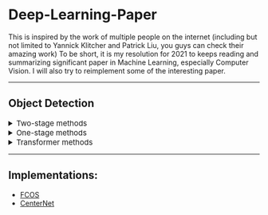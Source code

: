 # Deep-Learning-Paper

This is inspired by the work of multiple people on the internet (including but not limited to Yannick Klitcher and Patrick Liu, you guys can check their amazing work)
To be short, it is my resolution for 2021 to keeps reading and summarizing significant paper in Machine Learning, especially Computer Vision. I will also try to reimplement some of the interesting paper.

****
## Object Detection
<details>
<summary style='font-size:15px;'>Two-stage methods</summary>

- [Faster RCNN](https://github.com/tson1997/Deep-Learning-Paper/blob/main/Object%20Detection/Two-Stage/Faster%20RCNN.md)
  
</details>

<details>
<summary style='font-size:15px;'>One-stage methods</summary>
  
- [Fully Convolutional One Stage Detector (FCOS)](https://github.com/tson1997/Deep-Learning-Paper/blob/main/Object%20Detection/One-Stage/FCOS.md)

- [CenterNet: Object as Points](https://github.com/tson1997/Deep-Learning-Paper/blob/main/Object%20Detection/One-Stage/CenterNet.md)
</details>

<details>
<summary style='font-size:15px;'>Transformer methods</summary>

- [Detection Transformer (DETR)](https://github.com/tson1997/Deep-Learning-Paper/blob/main/Object%20Detection/Transformer/DETR.md)

- [TSP FCOS](https://github.com/tson1997/Deep-Learning-Paper/blob/main/Object%20Detection/Transformer/TSP%20FCOS.md)

- [Deformable DETR](https://github.com/tson1997/Deep-Learning-Paper/blob/main/Object%20Detection/Transformer/Deformable%20DETR.md)
</details>

****
## Implementations:

- [FCOS]( https://github.com/tson1997/simple_fcos_pytorch)
- [CenterNet](https://github.com/tson1997/CenterNet-ReImplementation)
